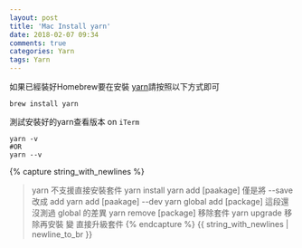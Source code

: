 ```yaml
---
layout: post
title: 'Mac Install yarn'
date: 2018-02-07 09:34
comments: true
categories: Yarn
tags: Yarn
---
```

如果已經裝好Homebrew要在安裝 [yarn](https://yarnpkg.com/lang/en/docs/install/)請按照以下方式即可
```
brew install yarn
```
測試安裝好的yarn查看版本 on `iTerm`
```
yarn -v
#OR
yarn --v
```
{% capture string_with_newlines %}
> yarn 不支援直接安裝套件
> yarn install
> yarn add [paakage] 僅是將 --save 改成 add
> yarn add [paakage] --dev
> yarn global add [package]	這段還沒測過 global 的差異
> yarn remove [package]	 移除套件
> yarn upgrade	移除再安裝 變 直接升級套件
{% endcapture %}
{{ string_with_newlines | newline_to_br }}
